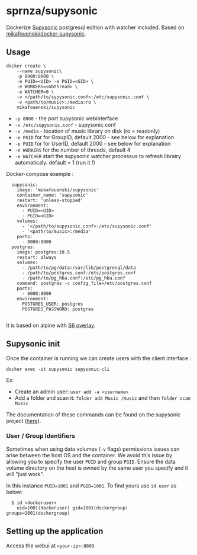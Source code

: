 # sprnza/supysonic
Dockerize [Supysonic](https://github.com/spl0k/supysonic) postgresql edition with watcher included. Based on [mikafouenski/docker-supysonic](https://github.com/mikafouenski/docker-supysonic).

## Usage

```
docker create \
    --name supysonic\
    -p 8000:8000 \
    -e PUID=<UID> -e PGID=<GID> \
    -e WORKERS=<nbthread> \ 
    -e WATCHER=0 \ 
    -v </path/to/sypysonic.conf>:/etc/supysonic.conf \
    -v <path/to/music>:/media:ro \
    mikafouenski/supysonic
```

* `-p 8000` - the port supysonic webinterface
* `-v /etc/supysonic.conf` - supysonic conf
* `-v /media` - location of music library on disk (ro = readonly)
* `-e PGID` for for GroupID, default 2000 - see below for explanation
* `-e PUID` for for UserID, default 2000 - see below for explanation
* `-e WORKERS` for the number of threads, default 4
* `-e WATCHER` start the supysonic watcher processus to refresh librairy automaticaly. default = 1 (run it !)

Docker-compose exemple :
```
  supysonic:
    image: 'mikafouenski/supysonic'
    container_name: 'supysonic'
    restart: 'unless-stopped'
    environment:
      - PUID=<UID>
      - PGID=<GID>
    volumes:
      - '</path/to/supysonic.conf>:/etc/supysonic.conf'
      - '<path/to/music>:/media'
    ports:
      - 8000:8000
  postgres:
    image: postgres:10.5
    restart: always
    volumes:
      - /path/to/pg/data:/var/lib/postgresql/data
      - /path/to/postgres.conf:/etc/postgres.conf
      - /path/to/pg_hba.conf:/etc/pg_hba.conf
    command: postgres -c config_file=/etc/postgres.conf
    ports:
      - 8000:8000
    environment:
      POSTGRES_USER: postgres
      POSTGRES_PASSWORD: postgres
  
```

It is based on alpine with [S6 overlay](http://skarnet.org/software/s6/index.html).

## Supysonic init

Once the container is running we can create users with the client interface :
```
docker exec -it supysonic supysonic-cli
```

Ex: 
* Create an admin user: `user add -a <username>`
* Add a folder and scan it: `folder add Music /music` and then `folder scan Music`

The documentation of these commands can be found on the supysonic project ([here](https://github.com/spl0k/supysonic/blob/master/docs/cli.md)).

### User / Group Identifiers

Sometimes when using data volumes (`-v` flags) permissions issues can arise between the host OS and the container. We avoid this issue by allowing you to specify the user `PUID` and group `PGID`. Ensure the data volume directory on the host is owned by the same user you specify and it will "just work".

In this instance `PUID=1001` and `PGID=1001`. To find yours use `id user` as below:

```
  $ id <dockeruser>
    uid=1001(dockeruser) gid=1001(dockergroup) groups=1001(dockergroup)
```

## Setting up the application
Access the webui at `<your-ip>:8000`.

